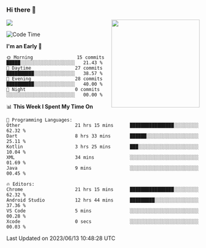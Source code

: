 ### Hi there 👋

![](https://metrics.lecoq.io/itaowu?template=classic&config.timezone=Asia%2FShanghai)
<img align='right' src="https://media.giphy.com/media/M9gbBd9nbDrOTu1Mqx/giphy.gif" width="230">

<!--START_SECTION:waka-->
![Code Time](http://img.shields.io/badge/Code%20Time-73%20hrs%2026%20mins-blue)

**I'm an Early 🐤** 

```text
🌞 Morning                15 commits          █████░░░░░░░░░░░░░░░░░░░░   21.43 % 
🌆 Daytime                27 commits          ██████████░░░░░░░░░░░░░░░   38.57 % 
🌃 Evening                28 commits          ██████████░░░░░░░░░░░░░░░   40.00 % 
🌙 Night                  0 commits           ░░░░░░░░░░░░░░░░░░░░░░░░░   00.00 % 
```


📊 **This Week I Spent My Time On** 

```text
💬 Programming Languages: 
Other                    21 hrs 15 mins      ████████████████░░░░░░░░░   62.32 % 
Dart                     8 hrs 33 mins       ██████░░░░░░░░░░░░░░░░░░░   25.11 % 
Kotlin                   3 hrs 25 mins       ███░░░░░░░░░░░░░░░░░░░░░░   10.04 % 
XML                      34 mins             ░░░░░░░░░░░░░░░░░░░░░░░░░   01.69 % 
Java                     9 mins              ░░░░░░░░░░░░░░░░░░░░░░░░░   00.45 % 

🔥 Editors: 
Chrome                   21 hrs 15 mins      ████████████████░░░░░░░░░   62.32 % 
Android Studio           12 hrs 44 mins      █████████░░░░░░░░░░░░░░░░   37.36 % 
VS Code                  5 mins              ░░░░░░░░░░░░░░░░░░░░░░░░░   00.28 % 
Xcode                    0 secs              ░░░░░░░░░░░░░░░░░░░░░░░░░   00.03 % 
```


 Last Updated on 2023/06/13 10:48:28 UTC
<!--END_SECTION:waka-->

<!--
**itaowu/itaowu** is a ✨ _special_ ✨ repository because its `README.md` (this file) appears on your GitHub profile.

Here are some ideas to get you started:

- 🔭 I’m currently working on ...
- 🌱 I’m currently learning ...
- 👯 I’m looking to collaborate on ...
- 🤔 I’m looking for help with ...
- 💬 Ask me about ...
- 📫 How to reach me: ...
- 😄 Pronouns: ...
- ⚡ Fun fact: ...
-->
